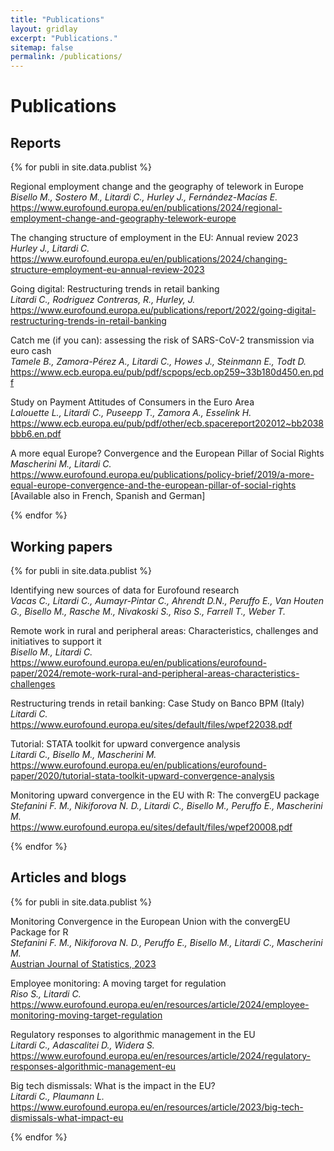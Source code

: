 ```yaml
---
title: "Publications"
layout: gridlay
excerpt: "Publications."
sitemap: false
permalink: /publications/
---
```



# Publications

## Reports
{% for publi in site.data.publist %}

  Regional employment change and the geography of telework in Europe <br />
  <em>Bisello M., Sostero M., Litardi C., Hurley J., Fernández-Macías E.</em><br />
  <a href="https://www.eurofound.europa.eu/en/publications/2024/regional-employment-change-and-geography-telework-europe">https://www.eurofound.europa.eu/en/publications/2024/regional-employment-change-and-geography-telework-europe</a>

  The changing structure of employment in the EU: Annual review 2023 <br />
  <em>Hurley J., Litardi C.</em><br />
  <a href="https://www.eurofound.europa.eu/en/publications/2024/changing-structure-employment-eu-annual-review-2023">https://www.eurofound.europa.eu/en/publications/2024/changing-structure-employment-eu-annual-review-2023</a>

  Going digital: Restructuring trends in retail banking <br />
  <em>Litardi C., Rodriguez Contreras, R., Hurley, J.</em><br />
  <a href="https://www.eurofound.europa.eu/publications/report/2022/going-digital-restructuring-trends-in-retail-banking">https://www.eurofound.europa.eu/publications/report/2022/going-digital-restructuring-trends-in-retail-banking</a>

  Catch me (if you can): assessing the risk of SARS-CoV-2 transmission via euro cash <br />
  <em>Tamele B., Zamora-Pérez A., Litardi C., Howes J., Steinmann E., Todt D.</em><br />
  <a href="https://www.ecb.europa.eu/pub/pdf/scpops/ecb.op259~33b180d450.en.pdf">https://www.ecb.europa.eu/pub/pdf/scpops/ecb.op259~33b180d450.en.pdf</a>

  Study on Payment Attitudes of Consumers in the Euro Area <br />
  <em>Lalouette L., Litardi C., Puseepp T., Zamora A., Esselink H.</em><br />
  <a href="https://www.ecb.europa.eu/pub/pdf/other/ecb.spacereport202012~bb2038bbb6.en.pdf">https://www.ecb.europa.eu/pub/pdf/other/ecb.spacereport202012~bb2038bbb6.en.pdf</a>

  A more equal Europe? Convergence and the European Pillar of Social Rights <br />
  <em>Mascherini M., Litardi C.</em><br />
  <a href="https://www.eurofound.europa.eu/publications/policy-brief/2019/a-more-equal-europe-convergence-and-the-european-pillar-of-social-rights">https://www.eurofound.europa.eu/publications/policy-brief/2019/a-more-equal-europe-convergence-and-the-european-pillar-of-social-rights</a> [Available also in French, Spanish and German]

{% endfor %}

## Working papers

{% for publi in site.data.publist %}

  Identifying new sources of data for Eurofound research <br />
  <em>Vacas C., Litardi C., Aumayr-Pintar C., Ahrendt D.N., Peruffo E., Van Houten G., Bisello M., Rasche M., Nivakoski S., Riso S., Farrell T., Weber T.</em><br />

  Remote work in rural and peripheral areas: Characteristics, challenges and initiatives to support it <br />
  <em>Bisello M., Litardi C.</em><br />
  <a href="https://www.eurofound.europa.eu/en/publications/eurofound-paper/2024/remote-workrural-and-peripheral-areas-characteristics-challenges">https://www.eurofound.europa.eu/en/publications/eurofound-paper/2024/remote-work-rural-and-peripheral-areas-characteristics-challenges</a>

  Restructuring trends in retail banking: Case Study on Banco BPM (Italy) <br />
  <em>Litardi C.</em><br />
  <a href="https://www.eurofound.europa.eu/sites/default/files/wpef22038.pdf">https://www.eurofound.europa.eu/sites/default/files/wpef22038.pdf</a>

  Tutorial: STATA toolkit for upward convergence analysis <br />
  <em>Litardi C., Bisello M., Mascherini M.</em><br />
  <a href="https://www.eurofound.europa.eu/en/publications/eurofound-paper/2020/tutorial-stata-toolkit-upward-convergence-analysis">https://www.eurofound.europa.eu/en/publications/eurofound-paper/2020/tutorial-stata-toolkit-upward-convergence-analysis</a>

  Monitoring upward convergence in the EU with R: The convergEU package <br />
  <em>Stefanini F. M., Nikiforova N. D., Litardi C., Bisello M., Peruffo E., Mascherini M.</em><br />
  <a href="https://www.eurofound.europa.eu/sites/default/files/wpef20008.pdf">https://www.eurofound.europa.eu/sites/default/files/wpef20008.pdf</a>

{% endfor %}

## Articles and blogs

{% for publi in site.data.publist %}

  Monitoring Convergence in the European Union with the convergEU Package for R <br />
  <em>Stefanini F. M., Nikiforova N. D., Peruffo E., Bisello M., Litardi C., Mascherini M.</em><br />
  <a href="https://www.ajs.or.at/index.php/ajs/article/view/1468">Austrian Journal of Statistics, 2023</a>

  Employee monitoring: A moving target for regulation <br />
  <em>Riso S., Litardi C.</em><br />
  <a href="https://www.eurofound.europa.eu/en/resources/article/2024/employee-monitoring-moving-target-regulation">https://www.eurofound.europa.eu/en/resources/article/2024/employee-monitoring-moving-target-regulation</a>

  Regulatory responses to algorithmic management in the EU <br />
  <em>Litardi C., Adascalitei D., Widera S.</em><br />
  <a href="https://www.eurofound.europa.eu/en/resources/article/2024/regulatory-responses-algorithmic-management-eu">https://www.eurofound.europa.eu/en/resources/article/2024/regulatory-responses-algorithmic-management-eu</a>

  Big tech dismissals: What is the impact in the EU? <br />
  <em>Litardi C., Plaumann L.</em><br />
  <a href="https://www.eurofound.europa.eu/en/resources/article/2023/big-tech-dismissals-what-impact-eu">https://www.eurofound.europa.eu/en/resources/article/2023/big-tech-dismissals-what-impact-eu</a>

{% endfor %}

